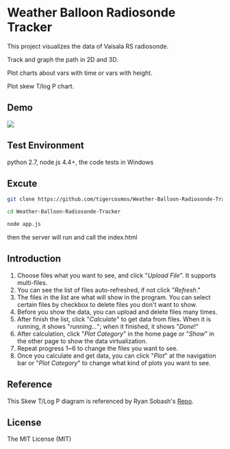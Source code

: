 # Weather Balloon Radiosonde Tracker
This project visualizes the data of Vaisala RS radiosonde.

Track and graph the path in 2D and 3D.

Plot charts about vars with time or vars with height.

Plot skew T/log P chart.

## Demo
![](https://raw.githubusercontent.com/tigercosmos/webImg/master/balloon.gif)

## Test Environment
python 2.7, node.js 4.4+, the code tests in Windows

## Excute
```bash
git clone https://github.com/tigercosmos/Weather-Balloon-Radiosonde-Tracker.git
```
```bash
cd Weather-Balloon-Radiosonde-Tracker
```
```bash
node app.js
```
then the server will run and call the index.html

## Introduction
<ol>
<li>Choose files what you want to see, and click "<i>Upload File</i>". It supports multi-files.&nbsp;</li>
<li>You can see the list of files auto-refreshed, if not click "<i>Refresh</i>."</li>
<li>The files in the list are what will show in the program. You can select certain files by checkbox to delete files you don't want to show.&nbsp;</li>
<li>Before you show the data, you can upload and delete files many times.</li>
<li>After finish the list, click "<i>Calculate</i>" to get data from files. When it is running, it shows "<i>running...</i>"; when it finished, it shows "<i>Done</i>!"</li>
<li>After calculation, click "<i>Plot Category</i>" in the home page or "<i>Show</i>" in the other page to show the data virtualization.&nbsp;</li>
<li>Repeat progress 1~6 to change the files you want to see.</li>
<li>Once you calculate and get data, you can click "<i>Plot</i>" at the navigation bar or "<i>Plot Category</i>" to change what kind of plots you want to see.</li>
 </ol>
 
## Reference 
This Skew T/Log P diagram is referenced by Ryan Sobash's <a href="https://github.com/rsobash/d3-skewt">Repo</a>.
 
## License 
The MIT License (MIT)
 
 
